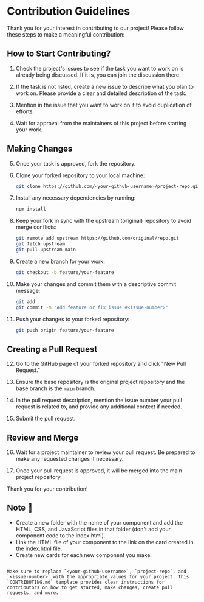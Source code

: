 # Contribution Guidelines

Thank you for your interest in contributing to our project! Please follow these steps to make a meaningful contribution:

## How to Start Contributing?

1. Check the project's issues to see if the task you want to work on is already being discussed. If it is, you can join the discussion there.

2. If the task is not listed, create a new issue to describe what you plan to work on. Please provide a clear and detailed description of the task.

3. Mention in the issue that you want to work on it to avoid duplication of efforts.

4. Wait for approval from the maintainers of this project before starting your work.

## Making Changes

5. Once your task is approved, fork the repository.

6. Clone your forked repository to your local machine:

   ```bash
   git clone https://github.com/<your-github-username>/project-repo.git
   ```

7. Install any necessary dependencies by running:

   ```bash
   npm install
   ```

8. Keep your fork in sync with the upstream (original) repository to avoid merge conflicts:

   ```bash
   git remote add upstream https://github.com/original/repo.git
   git fetch upstream
   git pull upstream main
   ```

9. Create a new branch for your work:

   ```bash
   git checkout -b feature/your-feature
   ```

10. Make your changes and commit them with a descriptive commit message:

    ```bash
    git add .
    git commit -m "Add feature or fix issue #<issue-number>"
    ```

11. Push your changes to your forked repository:

    ```bash
    git push origin feature/your-feature
    ```

## Creating a Pull Request

12. Go to the GitHub page of your forked repository and click "New Pull Request."

13. Ensure the base repository is the original project repository and the base branch is the `main` branch.

14. In the pull request description, mention the issue number your pull request is related to, and provide any additional context if needed.

15. Submit the pull request.

## Review and Merge

16. Wait for a project maintainer to review your pull request. Be prepared to make any requested changes if necessary.

17. Once your pull request is approved, it will be merged into the main project repository.

Thank you for your contribution!

## Note 🔴

- Create a new folder with the name of your component and add the HTML, CSS, and JavaScript files in that folder (don't add your component code to the index.html).
- Link the HTML file of your component to the link on the card created in the index.html file.
- Create new cards for each new component you make.
```

Make sure to replace `<your-github-username>`, `project-repo`, and `<issue-number>` with the appropriate values for your project. This `CONTRIBUTING.md` template provides clear instructions for contributors on how to get started, make changes, create pull requests, and more.
